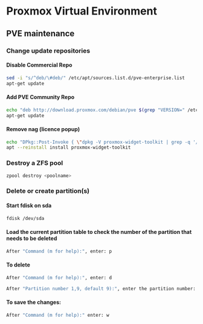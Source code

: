 # Proxmox Virtual Environment

## PVE maintenance

### Change update repositories
#### Disable Commercial Repo
```bash
sed -i "s/^deb/\#deb/" /etc/apt/sources.list.d/pve-enterprise.list
apt-get update
``` 
#### Add PVE Community Repo
```bash
echo "deb http://download.proxmox.com/debian/pve $(grep "VERSION=" /etc/os-release | sed -n 's/.*(\(.*\)).*/\1/p') pve-no-subscription" > /etc/apt/sources.list.d/pve-no-enterprise.list
apt-get update
``` 
#### Remove nag (licence popup)
```bash
echo "DPkg::Post-Invoke { \"dpkg -V proxmox-widget-toolkit | grep -q '/proxmoxlib\.js$'; if [ \$? -eq 1 ]; then { echo 'Removing subscription nag from UI...'; sed -i '/data.status/{s/\!//;s/Active/NoMoreNagging/}' /usr/share/javascript/proxmox-widget-toolkit/proxmoxlib.js; }; fi\"; };" > /etc/apt/apt.conf.d/no-nag-script
apt --reinstall install proxmox-widget-toolkit
``` 

### Destroy a ZFS pool
```bash
zpool destroy <poolname>
``` 


### Delete or create partition(s)
#### Start fdisk on sda
```bash
fdisk /dev/sda
``` 

#### Load the current partition table to check the number of the partition that needs to be deleted
```bash
After "Command (m for help):", enter: p
``` 

#### To delete
```bash
After "Command (m for help):", enter: d
``` 
```bash
After "Partition number 1,9, default 9):", enter the partition number: 9
``` 
#### To save the changes:
```bash
After "Command (m for help):" enter: w
``` 
